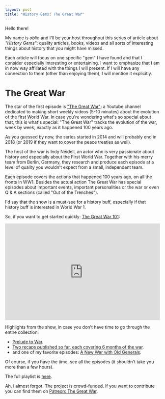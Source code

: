 ```yaml
--- 
layout: post 
title: "History Gems: The Great War"
---
```


Hello there!

My name is *oblio* and I'll be your host throughout this series of article about *"History Gems"*: quality articles,
books, videos and all sorts of interesting things about history that you might have missed.

Each article will focus on one specific "gem" I have found and that I consider especially interesting or entertaining. I
want to emphasize that I am in now way affiliated with the things I will present. If I will have any connection to them
(other than enjoying them), I will mention it explicitly.

# The Great War

The star of the first episode is ["The Great War"](https://www.youtube.com/user/TheGreatWar): a Youtube channel
dedicated to making short weekly videos (5-10 minutes) about the evolution of the first World War. In case you're
wondering what's so special about that, this is what's special: "The Great War" tracks the evolution of the war, week by
week, exactly as it happened 100 years ago.

As you guessed by now, the series started in 2014 and will probably end in 2018 (or 2019 if they want to cover the peace
treaties as well).

The host of the war is Indy Neidell, an actor who is very passionate about history and especially about the First World
War. Together with his merry team from Berlin, Germany, they research and produce each episode at a level of quality you
wouldn't expect from a small, independent team.

Each episode covers the actions that happened 100 years ago, on all the fronts in WW1. Besides the actual action The
Great War has special episodes about important events, important personalities or the war or even Q & A sections (called
"Out of the Trenches").

I'd say that the show is a must-see for a history buff, especially if that history buff is interested in World War 1.

So, if you want to get started quickly: [The Great War 101](https://www.youtube.com/watch?v=3LOaNzQbi00):

<iframe width="100%" height="315" src="https://www.youtube.com/embed/3LOaNzQbi00" frameborder="0" allowfullscreen></iframe>

Highlights from the show, in case you don't have time to go through the entire collection:

* [Prelude to War](https://www.youtube.com/playlist?list=PLB2vhKMBjSxMMg8xHeY2K-0ap9srI_zx7).
* [Two recaps published so far, each covering 6 months of the war](https://www.youtube.com/playlist?list=PLB2vhKMBjSxNShUbgL7z0hWBR49qw1_3n).
* and one of my favorite episodes: [A New War with Old Generals](https://www.youtube.com/watch?v=Y-OYK2M4U3Y).

Of course, if you have the time, see all the episodes (it shouldn't take you more than a few hours).

The full playlist is [here](https://www.youtube.com/watch?v=6FgaL0xIazk&list=PLB2vhKMBjSxOb_127vxjaRRC7yu2TJlJX).

Ah, I almost forgot. The project is crowd-funded. If you want to contribute you can find them on [Patreon: The Great
War](https://www.patreon.com/thegreatwar?ty=h).

